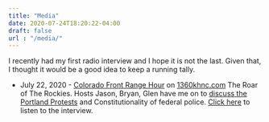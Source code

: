 ```yaml
---
title: "Media"
date: 2020-07-24T18:20:22-04:00
draft: false
url : "/media/"
---
```


I recently had my first radio interview and I hope it is not the last. Given that, I thought it would be a good idea to keep a running tally.

* July 22, 2020 - [Colorado Front Range Hour](https://1360khnc.com/colorado-front-range) on [1360khnc.com](https://1360khnc.com) The Roar of The Rockies. Hosts Jason, Bryan, Glen have me on to [discuss the Portland Protests](https://lbry.tv/@NormanBauer:1/COFRH-22-2020:c) and Constitutionality of federal police. [Click here](https://lbry.tv/@NormanBauer:1/COFRH-22-2020:c) to listen to the interview. 
